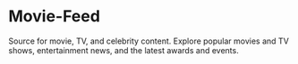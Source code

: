 # Movie-Feed
 Source for movie, TV, and celebrity content. Explore popular movies and TV shows, entertainment news, and the latest awards and events. 
